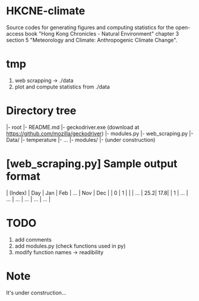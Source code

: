# HKCNE-climate
Source codes for generating figures and computing statistics for the open-access book "Hong Kong Chronicles - Natural Environment" chapter 3 section 5 "Meteorology and Climate: Anthropogenic Climate Change".

# tmp
1) web scrapping -> ./data
2) plot and compute statistics from ./data

# Directory tree
|- root
    |- README.md
    |- geckodriver.exe (download at https://github.com/mozilla/geckodriver)
    |- modules.py
    |- web_scraping.py
    |- Data/
        |- temperature
        |- ...
    |- modules/
        |- (under construction)
        
# [web_scraping.py] Sample output format
| (Index) | Day | Jan | Feb | ... | Nov | Dec |
|    0    |  1  |     |     | ... | 25.2| 17.8|
|    1    | ... | ... | ... | ... | ... | ... |

# TODO
1) add comments 
2) add modules.py (check functions used in py)
3) modify function names -> readibility

# Note
It's under construction...
